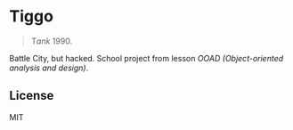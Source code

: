 # Tiggo

> T*ank* 1990.

Battle City, but hacked. School project from lesson *OOAD (Object-oriented
analysis and design)*.

## License

MIT
